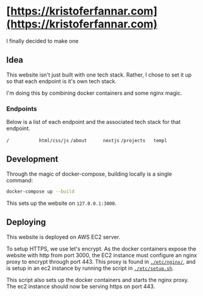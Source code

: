# [https://kristoferfannar.com](https://kristoferfannar.com)

I finally decided to make one

## Idea

This website isn't just built with one tech stack.
Rather, I chose to set it up so that each endpoint is it's own tech stack.

I'm doing this by combining docker containers and some nginx magic.

### Endpoints

Below is a list of each endpoint and the associated tech stack for that endpoint.

`/           html/css/js`
`/about      nextjs`
`/projects   templ`

## Development

Through the magic of docker-compose, building locally is a single command:

```bash
docker-compose up --build
```

This sets up the website on `127.0.0.1:3000`.

## Deploying

This website is deployed on AWS EC2 server.

To setup HTTPS, we use let's encrypt.
As the docker containers expose the website with http from port 3000,
the EC2 instance must configure an nginx proxy to encrypt through port 443.
This proxy is found in [`./etc/nginx/`](./etc/nginx/), and is setup in an ec2 instance
by running the script in [`./etc/setup.sh`](./etc/setup.sh).

This script also sets up the docker containers and starts the nginx proxy.
The ec2 instance should now be serving https on port 443.
